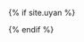 {% if site.uyan %}
    <!-- UY BEGIN -->
    <div id="uyan_frame"></div>
    <script type="text/javascript" src="http://v2.uyan.cc/code/uyan.js?uid=2066802"></script>
    <!-- UY END -->
{% endif %}
